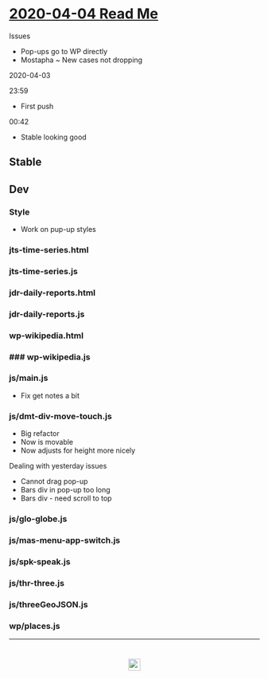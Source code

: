 
# [2020-04-04 Read Me]( #README.md )


Issues



* Pop-ups go to WP directly
* Mostapha ~ New cases not dropping


2020-04-03

23:59

* First push

00:42

* Stable looking good





## Stable


## Dev


### Style

* Work on pup-up styles


### jts-time-series.html


### jts-time-series.js


### jdr-daily-reports.html


### jdr-daily-reports.js


### wp-wikipedia.html


### ### wp-wikipedia.js


### js/main.js

* Fix get notes a bit

### js/dmt-div-move-touch.js

* Big refactor
* Now is movable
* Now adjusts for height more nicely

Dealing with yesterday issues

* Cannot drag pop-up
* Bars div in pop-up too long
* Bars div - need scroll to top

### js/glo-globe.js


### js/mas-menu-app-switch.js


### js/spk-speak.js


### js/thr-three.js


### js/threeGeoJSON.js


### wp/places.js



***

# <center title="hello!" ><a href=javascript:window.scrollTo(0,0); style=text-decoration:none; > <img src="../../assets/spider.ico" height=24 > </a></center>
